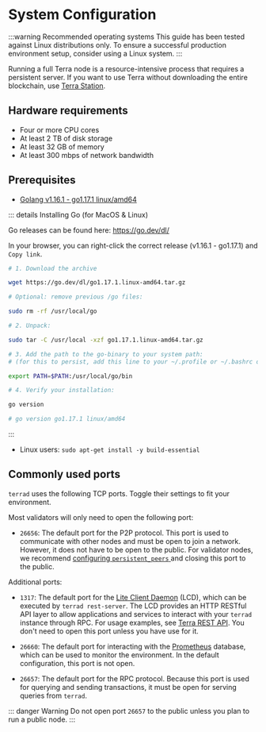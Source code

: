 # System Configuration

:::warning Recommended operating systems
This guide has been tested against Linux distributions only. To ensure a successful production environment setup, consider using a Linux system.
:::

Running a full Terra node is a resource-intensive process that requires a persistent server. If you want to use Terra without downloading the entire blockchain, use [Terra Station](https://station.terra.money/).

##  Hardware requirements

- Four or more CPU cores
- At least 2 TB of disk storage
- At least 32 GB of memory
- At least 300 mbps of network bandwidth

## Prerequisites

- [Golang v1.16.1 - go1.17.1 linux/amd64](https://go.dev/dl/)

::: details Installing Go  (for MacOS & Linux)

  Go releases can be found here: [ https://go.dev/dl/ ](https://go.dev/dl/)

  In your browser, you can right-click the correct release (v1.16.1 - go1.17.1) and `Copy link`.

  ```bash
  # 1. Download the archive

  wget https://go.dev/dl/go1.17.1.linux-amd64.tar.gz

  # Optional: remove previous /go files:

  sudo rm -rf /usr/local/go

  # 2. Unpack:

  sudo tar -C /usr/local -xzf go1.17.1.linux-amd64.tar.gz

  # 3. Add the path to the go-binary to your system path:
  # (for this to persist, add this line to your ~/.profile or ~/.bashrc or  ~/.zshrc)

  export PATH=$PATH:/usr/local/go/bin

  # 4. Verify your installation:

  go version

  # go version go1.17.1 linux/amd64

  ```

  :::

- Linux users:  `sudo apt-get install -y build-essential`

## Commonly used ports

`terrad` uses the following TCP ports. Toggle their settings to fit your environment.

Most validators will only need to open the following port:

- `26656`: The default port for the P2P protocol. This port is used to communicate with other nodes and must be open to join a network. However, it does not have to be open to the public. For validator nodes, we recommend [ configuring `persistent_peers` ](https://docs.terra.money/How-to/Run-a-full-Terra-node/Configure-general-settings.html#persistent-peers) and closing this port to the public.

Additional ports:

- `1317`: The default port for the [Lite Client Daemon](/How-to/Start-LCD.md) (LCD), which can be executed by `terrad rest-server`. The LCD provides an HTTP RESTful API layer to allow applications and services to interact with your `terrad` instance through RPC. For usage examples, see [Terra REST API](https://lcd.terra.dev/swagger/). You don't need to open this port unless you have use for it.

- `26660`: The default port for interacting with the [Prometheus](https://prometheus.io) database, which can be used to monitor the environment. In the default configuration, this port is not open.

- `26657`: The default port for the RPC protocol. Because this port is used for querying and sending transactions, it must be open for serving queries from `terrad`.

::: danger Warning
Do not open port `26657` to the public unless you plan to run a public node.
:::
